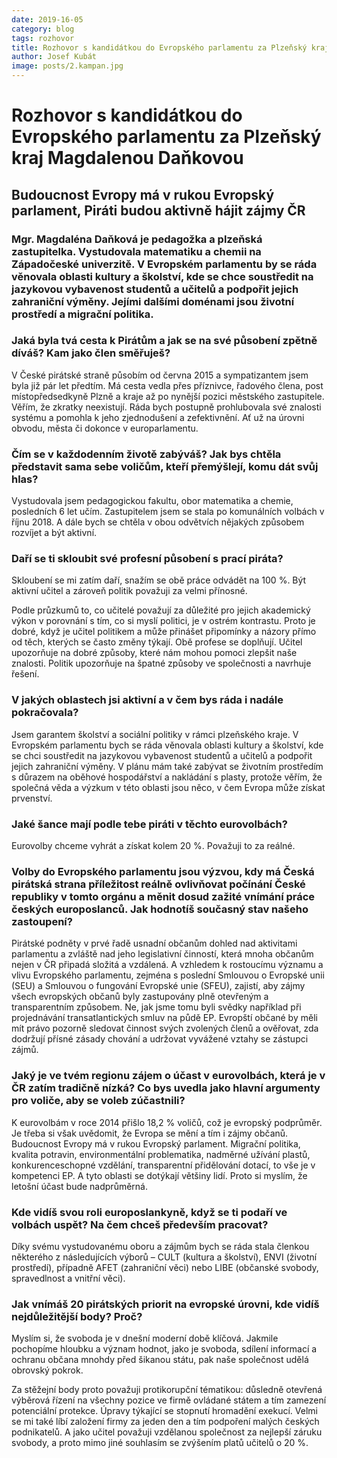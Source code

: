 ```yaml
---
date: 2019-16-05
category: blog
tags: rozhovor
title: Rozhovor s kandidátkou do Evropského parlamentu za Plzeňský kraj Magdalenou Daňkovou
author: Josef Kubát
image: posts/2.kampan.jpg
---
```


# Rozhovor s kandidátkou do Evropského parlamentu za Plzeňský kraj Magdalenou Daňkovou

## Budoucnost Evropy má v rukou Evropský parlament, Piráti budou aktivně hájit zájmy ČR

### Mgr. Magdaléna Daňková je pedagožka a plzeňská zastupitelka. Vystudovala matematiku a chemii na Západočeské univerzitě. V Evropském parlamentu by se ráda věnovala oblasti kultury a školství, kde se chce soustředit na jazykovou vybavenost studentů a učitelů a podpořit jejich zahraniční výměny. Jejími dalšími doménami jsou životní prostředí a migrační politika.

### Jaká byla tvá cesta k Pirátům a jak se na své působení zpětně díváš? Kam jako člen směřuješ?
V České pirátské straně působím od června 2015 a sympatizantem jsem byla již pár let předtím. Má cesta vedla přes příznivce, řadového člena, post místopředsedkyně Plzně a kraje až po nynější pozici městského zastupitele. Věřím, že zkratky neexistují. Ráda bych postupně prohlubovala své znalosti systému a pomohla k jeho zjednodušení a zefektivnění. Ať už na úrovni obvodu, města či dokonce v europarlamentu.

### Čím se v každodenním životě zabýváš? Jak bys chtěla představit sama sebe voličům, kteří přemýšlejí, komu dát svůj hlas? 
Vystudovala jsem pedagogickou fakultu, obor matematika a chemie, posledních 6 let učím. Zastupitelem jsem se stala po komunálních volbách v říjnu 2018. A dále bych se chtěla v obou odvětvích nějakých způsobem rozvíjet a být aktivní. 

### Daří se ti skloubit své profesní působení s prací piráta? 
Skloubení se mi zatím daří, snažím se obě práce odvádět na 100 %. Být aktivní učitel a zároveň politik považuji za velmi přínosné.

Podle průzkumů to, co učitelé považují za důležité pro jejich akademický výkon v porovnání s tím, co si myslí politici, je v ostrém kontrastu. Proto je dobré, když je učitel politikem a může přinášet připomínky a názory přímo od těch, kterých se často změny týkají. Obě profese se doplňují. Učitel upozorňuje na dobré způsoby, které nám mohou pomoci zlepšit naše znalosti. Politik upozorňuje na špatné způsoby ve společnosti a navrhuje řešení.

### V jakých oblastech jsi aktivní a v čem bys ráda i nadále pokračovala? 
Jsem garantem školství a sociální politiky v rámci plzeňského kraje. V Evropském parlamentu bych se ráda věnovala oblasti kultury a školství, kde se chci soustředit na jazykovou vybavenost studentů a učitelů a podpořit jejich zahraniční výměny. V plánu mám také zabývat se životním prostředím s důrazem na oběhové hospodářství a nakládání s plasty, protože věřím, že společná věda a výzkum v této oblasti jsou něco, v čem Evropa může získat prvenství.

### Jaké šance mají podle tebe piráti v těchto eurovolbách?
Eurovolby chceme  vyhrát a získat kolem 20 %. Považuji to za reálné.

### Volby do Evropského parlamentu jsou výzvou, kdy má Česká pirátská strana příležitost reálně ovlivňovat počínání České republiky v tomto orgánu a měnit dosud zažité vnímání práce českých europoslanců.  Jak hodnotíš současný stav našeho zastoupení? 
Pirátské podněty v prvé řadě usnadní občanům dohled nad aktivitami parlamentu a zvláště nad jeho legislativní činností, která mnoha občanům nejen v ČR připadá složitá a vzdálená. A vzhledem k rostoucímu významu a vlivu Evropského parlamentu, zejména s poslední Smlouvou o Evropské unii (SEU) a Smlouvou o fungování Evropské unie (SFEU), zajistí, aby zájmy všech evropských občanů byly zastupovány plně otevřeným a transparentním způsobem. Ne, jak jsme tomu byli svědky například při projednávání transatlantických smluv na půdě EP. Evropští občané by měli mít právo pozorně sledovat činnost svých zvolených členů a ověřovat, zda dodržují přísné zásady chování a udržovat vyvážené vztahy se zástupci zájmů.

### Jaký je ve tvém regionu zájem o účast v eurovolbách, která je v ČR zatím tradičně nízká? Co bys uvedla jako hlavní argumenty pro voliče, aby se voleb zúčastnili? 
K eurovolbám v roce 2014 přišlo 18,2 % voličů, což je evropský podprůměr. Je třeba si však uvědomit, že Evropa se mění a tím i zájmy občanů. Budoucnost Evropy má v rukou Evropský parlament. Migrační politika, kvalita potravin, environmentální problematika, nadměrné užívání plastů, konkurenceschopné vzdělání, transparentní přidělování dotací, to vše je v kompetenci EP. A tyto oblasti se dotýkají většiny lidí. Proto si myslím, že letošní účast bude nadprůměrná.

### Kde vidíš svou roli europoslankyně, když se ti podaří ve volbách uspět? Na čem chceš především pracovat?
Díky svému vystudovanému oboru a zájmům bych se ráda stala členkou některého z následujících výborů – CULT (kultura a školství), ENVI (životní prostředí), případně AFET (zahraniční věci) nebo LIBE (občanské svobody, spravedlnost a vnitřní věci).

### Jak vnímáš 20 pirátských priorit na evropské úrovni, kde vidíš nejdůležitější body? Proč?
Myslím si, že svoboda je v dnešní moderní době klíčová. Jakmile pochopíme hloubku a význam hodnot, jako je svoboda, sdílení informací a ochranu občana mnohdy před šikanou státu, pak naše společnost udělá obrovský pokrok.

Za stěžejní body proto považuji protikorupční tématikou: důsledně otevřená výběrová řízení na všechny pozice ve firmě ovládané státem a tím zamezení potenciální protekce. Úpravy týkající se stopnutí hromadění exekucí. Velmi se mi také líbí založení firmy za jeden den a tím podpoření malých českých podnikatelů. A jako učitel považuji vzdělanou společnost za nejlepší záruku svobody, a proto mimo jiné souhlasím se zvýšením platů učitelů o 20 %.







